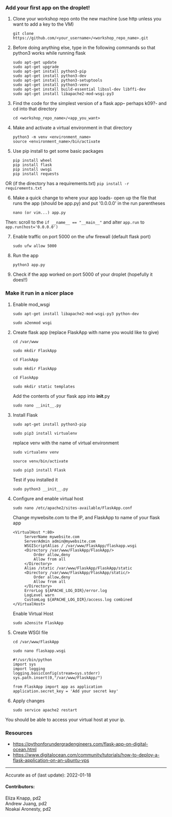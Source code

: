 ### Add your first app on the droplet! 
1. Clone your workshop repo onto the new machine (use http unless you want to add a key to the VM)
   ```
   git clone https://github.com/<your_username>/<workshop_repo_name>.git
   ```
2. Before doing anything else, type in the following commands so that python3 works while running flask
   ```
   sudo apt-get update
   sudo apt-get upgrade
   sudo apt-get install python3-pip
   sudo apt-get install python3-dev
   sudo apt-get install python3-setuptools
   sudo apt-get install python3-venv
   sudo apt-get install build-essential libssl-dev libffi-dev
   sudo apt-get install libapache2-mod-wsgi-py3
   ```
3. Find the code for the simplest version of a flask app– perhaps k09?- and cd into that directory
    ```
    cd <workshop_repo_name>/<app_you_want>
    ```
4. Make and activate a virtual environment in that directory
    ```
    python3 -m venv <environment_name>
    source <environment_name>/bin/activate
    ```
5. Use pip install to get some basic packages 
    ```
    pip install wheel 
    pip install flask
    pip install uwsgi
    pip install requests
    ```
OR (if the directory has a requirements.txt)
    ```
    pip install -r requirements.txt
    ```

6. Make a quick change to where your app loads- open up the file that runs the app (should be app.py) and put '0.0.0.0' in the run parentheses
    ```
    nano (or vim...) app.py
    ```
  Then: scroll to the ```if __name__ == "__main__"``` and alter ```app.run``` to 
  ```app.run(host='0.0.0.0')```

7. Enable traffic on port 5000 on the ufw firewall (default flask port)
    ```
    sudo ufw allow 5000
    ```
7. Run the app
    ```
    python3 app.py
    ```
8. Check if the app worked on port 5000 of your droplet (hopefully it does!!)

### Make it run in a nicer place
1. Enable mod_wsgi
   ```
   sudo apt-get install libapache2-mod-wsgi-py3 python-dev
   ```
   ```
   sudo a2enmod wsgi 
   ```
2. Create flask app (replace FlaskApp with name you would like to give)
   ```
   cd /var/www
   ```
   ```
   sudo mkdir FlaskApp
   ```
   ```
   cd FlaskApp
   ```
    ```
   sudo mkdir FlaskApp
   ```
   ```
   cd FlaskApp
   ```
   ```
   sudo mkdir static templates
   ```
   Add the contents of your flask app into __init__.py
   ```
   sudo nano __init__.py 
   ```
3. Install Flask
   ```
   sudo apt-get install python3-pip 
   ```
   ```
   sudo pip3 install virtualenv 
   ```
   replace venv with the name of virtual environment
   ```
   sudo virtualenv venv
   ```
   ```
   source venv/bin/activate 
   ```
   ```
   sudo pip3 install Flask 
   ```
   Test if you installed it
   ```
   sudo python3 __init__.py 
   ```
4. Configure and enable virtual host
   ```
   sudo nano /etc/apache2/sites-available/FlaskApp.conf
   ```
   Change mywebsite.com to the IP, and FlaskApp to name of your flask app
   ```
   <VirtualHost *:80>
		ServerName mywebsite.com
		ServerAdmin admin@mywebsite.com
		WSGIScriptAlias / /var/www/FlaskApp/flaskapp.wsgi
		<Directory /var/www/FlaskApp/FlaskApp/>
			Order allow,deny
			Allow from all
		</Directory>
		Alias /static /var/www/FlaskApp/FlaskApp/static
		<Directory /var/www/FlaskApp/FlaskApp/static/>
			Order allow,deny
			Allow from all
		</Directory>
		ErrorLog ${APACHE_LOG_DIR}/error.log
		LogLevel warn
		CustomLog ${APACHE_LOG_DIR}/access.log combined
   </VirtualHost>
   ```
   Enable Virtual Host
   ```
   sudo a2ensite FlaskApp
   ```
5. Create WSGI file 
   ```
   cd /var/www/FlaskApp
   ```
   ```
   sudo nano flaskapp.wsgi 
   ```
   ```
   #!/usr/bin/python
   import sys
   import logging
   logging.basicConfig(stream=sys.stderr)
   sys.path.insert(0,"/var/www/FlaskApp/")

   from FlaskApp import app as application
   application.secret_key = 'Add your secret key'
   ```
6. Apply changes
   ```
   sudo service apache2 restart 
   ```
You should be able to access your virtual host at your ip. 

### Resources
* https://pythonforundergradengineers.com/flask-app-on-digital-ocean.html
* https://www.digitalocean.com/community/tutorials/how-to-deploy-a-flask-application-on-an-ubuntu-vps
---

Accurate as of (last update): 2022-01-18

#### Contributors:  
Eliza Knapp, pd2  
Andrew Juang, pd2  
Noakai Aronesty, pd2
